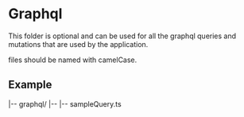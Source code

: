 # Graphql

This folder is optional and can be used for all the graphql queries and mutations that are used by the application.

files should be named with camelCase.

## Example

|-- graphql/
|-- |-- sampleQuery.ts
